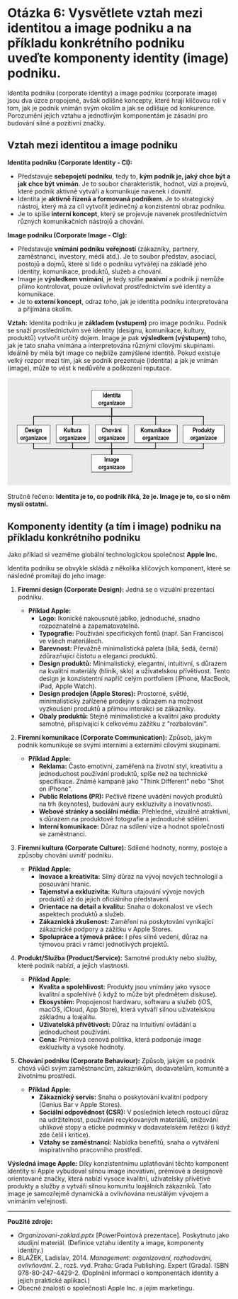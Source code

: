 # Otázka 6: Vysvětlete vztah mezi identitou a image podniku a na příkladu konkrétního podniku uveďte komponenty identity (image) podniku.

Identita podniku (corporate identity) a image podniku (corporate image) jsou dva úzce propojené, avšak odlišné koncepty, které hrají klíčovou roli v tom, jak je podnik vnímán svým okolím a jak se odlišuje od konkurence. Porozumění jejich vztahu a jednotlivým komponentám je zásadní pro budování silné a pozitivní značky.

## Vztah mezi identitou a image podniku

**Identita podniku (Corporate Identity - CI):**
*   Představuje **sebepojetí podniku**, tedy to, **kým podnik je, jaký chce být a jak chce být vnímán**. Je to soubor charakteristik, hodnot, vizí a projevů, které podnik aktivně vytváří a komunikuje navenek i dovnitř.
*   Identita je **aktivně řízená a formovaná podnikem**. Je to strategický nástroj, který má za cíl vytvořit jedinečný a konzistentní obraz podniku.
*   Je to spíše **interní koncept**, který se projevuje navenek prostřednictvím různých komunikačních nástrojů a chování.

**Image podniku (Corporate Image - CIg):**
*   Představuje **vnímání podniku veřejností** (zákazníky, partnery, zaměstnanci, investory, médii atd.). Je to soubor představ, asociací, postojů a dojmů, které si lidé o podniku vytvářejí na základě jeho identity, komunikace, produktů, služeb a chování.
*   Image je **výsledkem vnímání**, je tedy spíše **pasivní** a podnik ji nemůže přímo kontrolovat, pouze ovlivňovat prostřednictvím své identity a komunikace.
*   Je to **externí koncept**, odraz toho, jak je identita podniku interpretována a přijímána okolím.

**Vztah:**
Identita podniku je **základem (vstupem)** pro image podniku. Podnik se snaží prostřednictvím své identity (designu, komunikace, kultury, produktů) vytvořit určitý dojem. Image je pak **výsledkem (výstupem)** toho, jak je tato snaha vnímána a interpretována různými cílovými skupinami. Ideálně by měla být image co nejblíže zamýšlené identitě. Pokud existuje velký rozpor mezi tím, jak se podnik prezentuje (identita) a jak je vnímán (image), může to vést k nedůvěře a poškození reputace.

![](../../obr\identita.png)

Stručně řečeno: **Identita je to, co podnik říká, že je. Image je to, co si o něm myslí ostatní.**

## Komponenty identity (a tím i image) podniku na příkladu konkrétního podniku

Jako příklad si vezměme globální technologickou společnost **Apple Inc.**

Identita podniku se obvykle skládá z několika klíčových komponent, které se následně promítají do jeho image:

1.  **Firemní design (Corporate Design):** Jedná se o vizuální prezentaci podniku.
    *   **Příklad Apple:**
        *   **Logo:** Ikonické nakousnuté jablko, jednoduché, snadno rozpoznatelné a zapamatovatelné.
        *   **Typografie:** Používání specifických fontů (např. San Francisco) ve všech materiálech.
        *   **Barevnost:** Převážně minimalistická paleta (bílá, šedá, černá) zdůrazňující čistotu a eleganci produktů.
        *   **Design produktů:** Minimalistický, elegantní, intuitivní, s důrazem na kvalitní materiály (hliník, sklo) a uživatelskou přívětivost. Tento design je konzistentní napříč celým portfoliem (iPhone, MacBook, iPad, Apple Watch).
        *   **Design prodejen (Apple Stores):** Prostorné, světlé, minimalisticky zařízené prodejny s důrazem na možnost vyzkoušení produktů a přímou interakci se zákazníky.
        *   **Obaly produktů:** Stejně minimalistické a kvalitní jako produkty samotné, přispívající k celkovému zážitku z "rozbalování".

2.  **Firemní komunikace (Corporate Communication):** Způsob, jakým podnik komunikuje se svými interními a externími cílovými skupinami.
    *   **Příklad Apple:**
        *   **Reklama:** Často emotivní, zaměřená na životní styl, kreativitu a jednoduchost používání produktů, spíše než na technické specifikace. Známé kampaně jako "Think Different" nebo "Shot on iPhone".
        *   **Public Relations (PR):** Pečlivě řízené uvádění nových produktů na trh (keynotes), budování aury exkluzivity a inovativnosti.
        *   **Webové stránky a sociální média:** Přehledné, vizuálně atraktivní, s důrazem na produktové fotografie a jednoduché sdělení.
        *   **Interní komunikace:** Důraz na sdílení vize a hodnot společnosti se zaměstnanci.

3.  **Firemní kultura (Corporate Culture):** Sdílené hodnoty, normy, postoje a způsoby chování uvnitř podniku.
    *   **Příklad Apple:**
        *   **Inovace a kreativita:** Silný důraz na vývoj nových technologií a posouvání hranic.
        *   **Tajemství a exkluzivita:** Kultura utajování vývoje nových produktů až do jejich oficiálního představení.
        *   **Orientace na detail a kvalitu:** Snaha o dokonalost ve všech aspektech produktů a služeb.
        *   **Zákaznická zkušenost:** Zaměření na poskytování vynikající zákaznické podpory a zážitku v Apple Stores.
        *   **Spolupráce a týmová práce:** I přes silné vedení, důraz na týmovou práci v rámci jednotlivých projektů.

4.  **Produkt/Služba (Product/Service):** Samotné produkty nebo služby, které podnik nabízí, a jejich vlastnosti.
    *   **Příklad Apple:**
        *   **Kvalita a spolehlivost:** Produkty jsou vnímány jako vysoce kvalitní a spolehlivé (i když to může být předmětem diskuse).
        *   **Ekosystém:** Propojenost hardwaru, softwaru a služeb (iOS, macOS, iCloud, App Store), která vytváří silnou uživatelskou základnu a loajalitu.
        *   **Uživatelská přívětivost:** Důraz na intuitivní ovládání a jednoduchost používání.
        *   **Cena:** Prémiová cenová politika, která podporuje image exkluzivity a vysoké hodnoty.

5.  **Chování podniku (Corporate Behaviour):** Způsob, jakým se podnik chová vůči svým zaměstnancům, zákazníkům, dodavatelům, komunitě a životnímu prostředí.
    *   **Příklad Apple:**
        *   **Zákaznický servis:** Snaha o poskytování kvalitní podpory (Genius Bar v Apple Stores).
        *   **Sociální odpovědnost (CSR):** V posledních letech rostoucí důraz na udržitelnost, používání recyklovaných materiálů, snižování uhlíkové stopy a etické podmínky v dodavatelském řetězci (i když zde čelil i kritice).
        *   **Vztahy se zaměstnanci:** Nabídka benefitů, snaha o vytváření inspirativního pracovního prostředí.

**Výsledná image Apple:** Díky konzistentnímu uplatňování těchto komponent identity si Apple vybudoval silnou image inovativní, prémiové a designově orientované značky, která nabízí vysoce kvalitní, uživatelsky přívětivé produkty a služby a vytváří silnou komunitu loajálních zákazníků. Tato image je samozřejmě dynamická a ovlivňována neustálým vývojem a vnímáním veřejnosti.

---
**Použité zdroje:**

*   *Organizovani-zaklad.pptx* [PowerPointová prezentace]. Poskytnuto jako studijní materiál. (Definice vztahu identity a image, komponenty identity.)
*   BLAŽEK, Ladislav, 2014. *Management: organizování, rozhodování, ovlivňování*. 2., rozš. vyd. Praha: Grada Publishing. Expert (Grada). ISBN 978-80-247-4429-2. (Doplnění informací o komponentách identity a jejich praktické aplikaci.)
*   Obecné znalosti o společnosti Apple Inc. a jejím marketingu.

